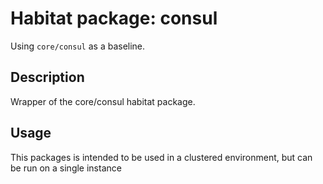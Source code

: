 # Habitat package: consul

Using `core/consul` as a baseline.

## Description

Wrapper of the core/consul habitat package.

## Usage

This packages is intended to be used in a clustered environment, but can be run on a single instance
